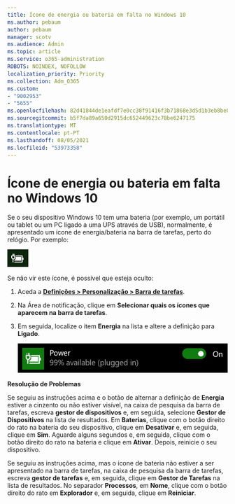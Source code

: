 ```yaml
---
title: Ícone de energia ou bateria em falta no Windows 10
ms.author: pebaum
author: pebaum
manager: scotv
ms.audience: Admin
ms.topic: article
ms.service: o365-administration
ROBOTS: NOINDEX, NOFOLLOW
localization_priority: Priority
ms.collection: Adm_O365
ms.custom:
- "9002953"
- "5655"
ms.openlocfilehash: 82d41844de1eafdf7e0cc38f91416f3b71868e3d5d1b3eb8be0f10abd701ddc8
ms.sourcegitcommit: b5f7da89a650d2915dc652449623c78be6247175
ms.translationtype: MT
ms.contentlocale: pt-PT
ms.lasthandoff: 08/05/2021
ms.locfileid: "53973358"
---
```

# <a name="power-or-battery-icon-missing-in-windows-10"></a>Ícone de energia ou bateria em falta no Windows 10

Se o seu dispositivo Windows 10 tem uma bateria (por exemplo, um portátil ou tablet ou um PC ligado a uma UPS através de USB), normalmente, é apresentado um ícone de energia/bateria na barra de tarefas, perto do relógio. Por exemplo:

![Ícone de bateria](media/battery-icon.png)

Se não vir este ícone, é possível que esteja oculto:

1. Aceda a **[Definições > Personalização > Barra de tarefas](ms-settings:taskbar?activationSource=GetHelp)**.

2. Na Área de notificação, clique em **Selecionar quais os ícones que aparecem na barra de tarefas**.

3. Em seguida, localize o item **Energia** na lista e altere a definição para **Ligado**.

    ![Mostrar o ícone de energia na Barra de tarefas](media/power-icon-on.png)

**Resolução de Problemas**

Se seguiu as instruções acima e o botão de alternar a definição de **Energia** estiver a cinzento ou não estiver visível, na caixa de pesquisa da barra de tarefas, escreva **gestor de dispositivos** e, em seguida, selecione **Gestor de Dispositivos** na lista de resultados. Em **Baterias**, clique com o botão direito do rato na bateria do seu dispositivo, clique em **Desativar** e, em seguida, clique em **Sim**. Aguarde alguns segundos e, em seguida, clique com o botão direito do rato na bateria e clique em **Ativar**. Depois, reinicie o seu dispositivo.

Se seguiu as instruções acima, mas o ícone de bateria não estiver a ser apresentado na barra de tarefas, na caixa de pesquisa da barra de tarefas, escreva **gestor de tarefas** e, em seguida, clique em **Gestor de Tarefas** na lista de resultados. No separador **Processos**, em **Nome**, clique com o botão direito do rato em **Explorador** e, em seguida, clique em **Reiniciar**.
